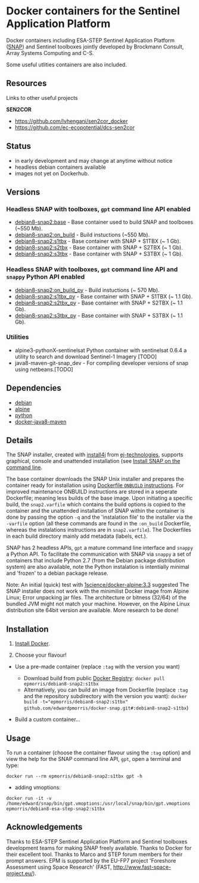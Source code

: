 # Docker containers for the Sentinel Application Platform

Docker containers including ESA-STEP Sentinel Application Platform ([SNAP]( http://step.esa.int/main/toolboxes/snap/)) and Sentinel toolboxes jointly developed by Brockmann Consult, Array Systems Computing and C-S.

Some useful utlities containers are also included.

## Resources
Links to other useful projects

**SEN2COR**
+ https://github.com/lvhengani/sen2cor_docker
+ https://github.com/ec-ecopotential/dcs-sen2cor

## Status
+ in early development and may change at anytime without notice
+ headless debian containers available 
+ images not yet on Dockerhub.

## Versions

### Headless SNAP with toolboxes, `gpt` command line API enabled
+ [debian8-snap2:base]() - Base container used to build SNAP and toolboxes (~550 Mb).
+ [debian8-snap2:on_build]() - Build instuctions (~550 Mb).
+ [debian8-snap2:s1tbx]()  - Base container with SNAP + S1TBX (~ 1 Gb).
+ [debian8-snap2:s2tbx]()  - Base container with SNAP + S2TBX (~ 1 Gb).
+ [debian8-snap2:s3tbx]()  - Base container with SNAP + S3TBX (~ 1 Gb).

### Headless SNAP with toolboxes, `gpt` command line API and `snappy` Python API enabled
+ [debian8-snap2:on_build_py]() - Build instuctions (~ 570 Mb).
+ [debian8-snap2:s1tbx_py]()  - Base container with SNAP + S1TBX (~ 1.1 Gb).
+ [debian8-snap2:s2tbx_py]()  - Base container with SNAP + S2TBX (~ 1.1 Gb).
+ [debian8-snap2:s3tbx_py]()  - Base container with SNAP + S3TBX (~ 1.1 Gb).

### Utilities
+ alpine3-pythonX-sentinelsat Python container with sentinelsat 0.6.4 a utility to search and download Sentinel-1 Imagery [TODO]
+ java8-maven-git-snap_dev - For compiling developer versions of snap using netbeans.[TODO]

## Dependencies

+ [debian](https://hub.docker.com/_/debian/)
+ [alpine](https://hub.docker.com/_/alpine/)
+ [python](https://hub.docker.com/_/python/)
+ [docker-java8-maven](https://hub.docker.com/r/jamesdbloom/docker-java8-maven/)

## Details
The SNAP installer, created with [install4j](http://www.ej-technologies.com/products/install4j/overview.html) from [ej-technologies](http://www.ej-technologies.com/index.html), supports graphical, console and unattended installation (see [Install SNAP on the command line](https://senbox.atlassian.net/wiki/display/SNAP/Install+SNAP+on+the+command+line). 

The base container downloads the SNAP Unix installer and prepares the container ready for installation using [Dockerfile `ONBUILD` instructions](https://docs.docker.com/engine/reference/builder/#onbuild). For improved maintenance ONBUILD instructions are stored in a seperate Dockerfile; meaning less builds of the base image. Upon initiating a specific build, the `snap2.varfile` which contains the build options is copied to the container and the unattended installation of SNAP within the container is done by passing the option `-q` and the 'instalation file' to the installer via the `-varfile` option (all these commands are found in the `:on_build` Dockerfile, whereas the instalations instructions are in `snap2.varfile`). The Dockerfiles in each build directory mainly add metadata (labels, ect.).

SNAP has 2 headless APIs, `gpt` a mature command line interface and `snappy` a Python API. To facilitate the communication with SNAP via `snappy` a set of containers that include Python 2.7 (from the Debian package distribution system) are also available, note the Python instalation is intentially minimal and 'frozen' to a debian package release. 

Note: An initial (quick) test with [1science/docker-alpine:3.3](https://github.com/1science/docker-alpine) suggested The SNAP installer does not work with the minimilist Docker image from Alpine Linux; Error unpacking jar files. The architecture or bitness (32/64) of the bundled JVM might not match your machine. However, on the Alpine Linux distribution site 64bit version are available. More research to be done! 

## Installation

1.  [Install Docker](https://docs.docker.com/engine/installation/).

1. Choose your flavour!

+ Use a pre-made container (replace `:tag` with the version you want)
    + Download build from public [Docker Registry](https://index.docker.io/): `docker pull epmorris/debian8-snap2:s1tbx`
    + Alternatively, you can build an image from Dockerfile (replace `:tag` and the repository subdirectory with the version you want): `docker build -t="epmorris/debian8-snap2:s1tbx" github.com/edwardpmorris/docker-snap.git#:debian8-snap2-s1tbx`)
 
+ Build a custom container...

## Usage

To run a container (choose the container flavour using the `:tag` option) and view the help for the SNAP command line API, `gpt`, open a terminal and type:

```
docker run --rm epmorris/debian8-snap2:s1tbx gpt -h
```

+ adding vmoptions:
```
docker run -it -v /home/edward/snap/bin/gpt.vmoptions:/usr/local/snap/bin/gpt.vmoptions epmorris/debian8-esa-step-snap2:s1tbx
```

## Acknowledgements
Thanks to ESA-STEP Sentinel Application Platform and Sentinel toolboxes development teams for making SNAP freely available.
Thanks to Docker for their excellent tool.
Thanks to Marco and STEP forum members for their prompt answers.
EPM is supported by the EU-FP7 project 'Foreshore Assessment using Space Research' (FAST, http://www.fast-space-project.eu/).
